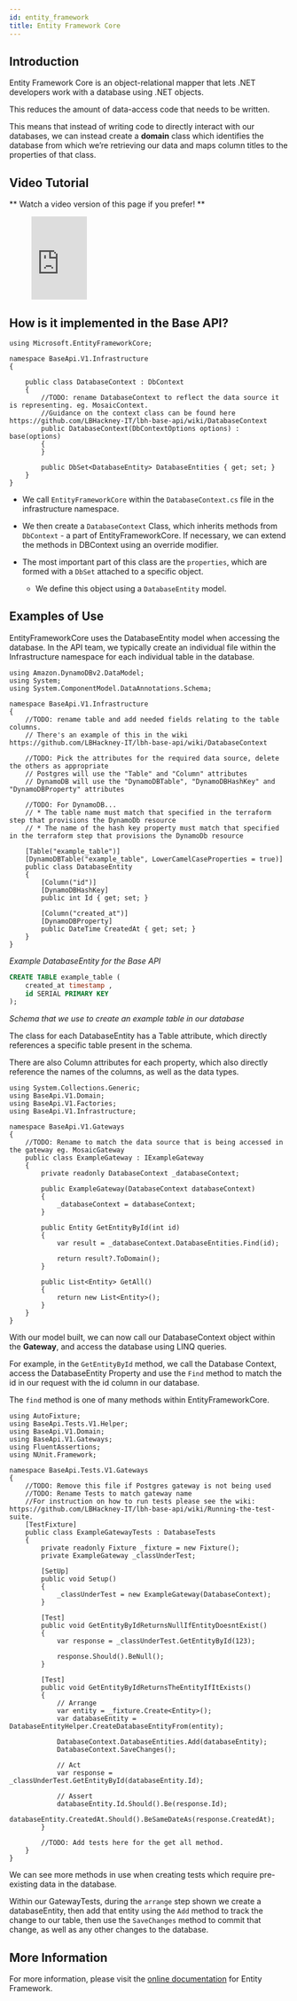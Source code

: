 ```yaml
---
id: entity_framework
title: Entity Framework Core
---
```


## Introduction

Entity Framework Core is an object-relational mapper that lets .NET developers work with a database using .NET objects. 

This reduces the amount of data-access code that needs to be written. 

This means that instead of writing code to directly interact with our databases, we can instead create a **domain** class which identifies the database from which we’re retrieving our data and maps column titles to the properties of that class.

##  Video Tutorial

** Watch a video version of this page if you prefer! **

<figure class="video-container">
  <iframe width="100" src="https://www.youtube.com/embed/qNsqZCKefcc" title="YouTube video player" frameborder="0" allow="accelerometer; autoplay; clipboard-write; encrypted-media; gyroscope; picture-in-picture" allowfullscreen></iframe>
</figure>

## How is it implemented in the Base API?

```dotnet title="./BaseApi/V1/Infrastructure/DatabaseContext.cs"
using Microsoft.EntityFrameworkCore;

namespace BaseApi.V1.Infrastructure
{

    public class DatabaseContext : DbContext
    {
        //TODO: rename DatabaseContext to reflect the data source it is representing. eg. MosaicContext.
        //Guidance on the context class can be found here https://github.com/LBHackney-IT/lbh-base-api/wiki/DatabaseContext
        public DatabaseContext(DbContextOptions options) : base(options)
        {
        }

        public DbSet<DatabaseEntity> DatabaseEntities { get; set; }
    }
}
```

- We call `EntityFrameworkCore` within the `DatabaseContext.cs` file in the infrastructure namespace. 

- We then create a `DatabaseContext` Class, which inherits methods from `DbContext` - a part of EntityFrameworkCore. If necessary, we can extend the methods in DBContext using an override modifier.

- The most important part of this class are the `properties`, which are formed with a `DbSet` attached to a specific object. 
  * We define this object using a `DatabaseEntity` model.

## Examples of Use

EntityFrameworkCore uses the DatabaseEntity model when accessing the database. In the API team, we typically create an individual file within the Infrastructure namespace for each individual table in the database. 

```dotnet title="./BaseApi/V1/Infrastructure/DatabaseEntity.cs" {18,22,26}
using Amazon.DynamoDBv2.DataModel;
using System;
using System.ComponentModel.DataAnnotations.Schema;

namespace BaseApi.V1.Infrastructure
{
    //TODO: rename table and add needed fields relating to the table columns.
    // There's an example of this in the wiki https://github.com/LBHackney-IT/lbh-base-api/wiki/DatabaseContext

    //TODO: Pick the attributes for the required data source, delete the others as appropriate
    // Postgres will use the "Table" and "Column" attributes
    // DynamoDB will use the "DynamoDBTable", "DynamoDBHashKey" and "DynamoDBProperty" attributes

    //TODO: For DynamoDB...
    // * The table name must match that specified in the terraform step that provisions the DynamoDb resource
    // * The name of the hash key property must match that specified in the terraform step that provisions the DynamoDb resource

    [Table("example_table")]
    [DynamoDBTable("example_table", LowerCamelCaseProperties = true)]
    public class DatabaseEntity
    {
        [Column("id")]
        [DynamoDBHashKey]
        public int Id { get; set; }

        [Column("created_at")]
        [DynamoDBProperty]
        public DateTime CreatedAt { get; set; }
    }
}
```
_Example DatabaseEntity for the Base API_
```sql title="./database/schema.sql"
CREATE TABLE example_table (
    created_at timestamp ,
    id SERIAL PRIMARY KEY
);
```
_Schema that we use to create an example table in our database_

The class for each DatabaseEntity has a Table attribute, which directly references a specific table present in the schema.

There are also Column attributes for each property, which also directly reference the names of the columns, as well as the data types.

```dotnet title="./BaseApi/V1/Gateways/ExampleGateway.cs" {20}
using System.Collections.Generic;
using BaseApi.V1.Domain;
using BaseApi.V1.Factories;
using BaseApi.V1.Infrastructure;

namespace BaseApi.V1.Gateways
{
    //TODO: Rename to match the data source that is being accessed in the gateway eg. MosaicGateway
    public class ExampleGateway : IExampleGateway
    {
        private readonly DatabaseContext _databaseContext;

        public ExampleGateway(DatabaseContext databaseContext)
        {
            _databaseContext = databaseContext;
        }

        public Entity GetEntityById(int id)
        {
            var result = _databaseContext.DatabaseEntities.Find(id);

            return result?.ToDomain();
        }

        public List<Entity> GetAll()
        {
            return new List<Entity>();
        }
    }
}
```

With our model built, we can now call our DatabaseContext object within the **Gateway**, and access the database using LINQ queries. 

For example, in the `GetEntityById` method, we call the Database Context, access the DatabaseEntity Property and use the `Find` method to match the id in our request with the id column in our database.

The `find` method is one of many methods within EntityFrameworkCore.

```dotnet title="./BaseApi.Tests/V1/Gateways/ExampleGatewayTests.cs" {37,38,39,40,41}
using AutoFixture;
using BaseApi.Tests.V1.Helper;
using BaseApi.V1.Domain;
using BaseApi.V1.Gateways;
using FluentAssertions;
using NUnit.Framework;

namespace BaseApi.Tests.V1.Gateways
{
    //TODO: Remove this file if Postgres gateway is not being used
    //TODO: Rename Tests to match gateway name
    //For instruction on how to run tests please see the wiki: https://github.com/LBHackney-IT/lbh-base-api/wiki/Running-the-test-suite.
    [TestFixture]
    public class ExampleGatewayTests : DatabaseTests
    {
        private readonly Fixture _fixture = new Fixture();
        private ExampleGateway _classUnderTest;

        [SetUp]
        public void Setup()
        {
            _classUnderTest = new ExampleGateway(DatabaseContext);
        }

        [Test]
        public void GetEntityByIdReturnsNullIfEntityDoesntExist()
        {
            var response = _classUnderTest.GetEntityById(123);

            response.Should().BeNull();
        }

        [Test]
        public void GetEntityByIdReturnsTheEntityIfItExists()
        {
            // Arrange
            var entity = _fixture.Create<Entity>();
            var databaseEntity = DatabaseEntityHelper.CreateDatabaseEntityFrom(entity);

            DatabaseContext.DatabaseEntities.Add(databaseEntity);
            DatabaseContext.SaveChanges();

            // Act
            var response = _classUnderTest.GetEntityById(databaseEntity.Id);

            // Assert
            databaseEntity.Id.Should().Be(response.Id);
            databaseEntity.CreatedAt.Should().BeSameDateAs(response.CreatedAt);
        }

        //TODO: Add tests here for the get all method.
    }
}
```

We can see more methods in use when creating tests which require pre-existing data in the database.

Within our GatewayTests, during the `arrange` step shown we create a databaseEntity, then add that entity using the `Add` method to track the change to our table, then use the `SaveChanges` method to commit that change, as well as any other changes to the database.

## More Information

For more information, please visit the [online documentation](https://docs.microsoft.com/en-us/ef/core/) for Entity Framework.